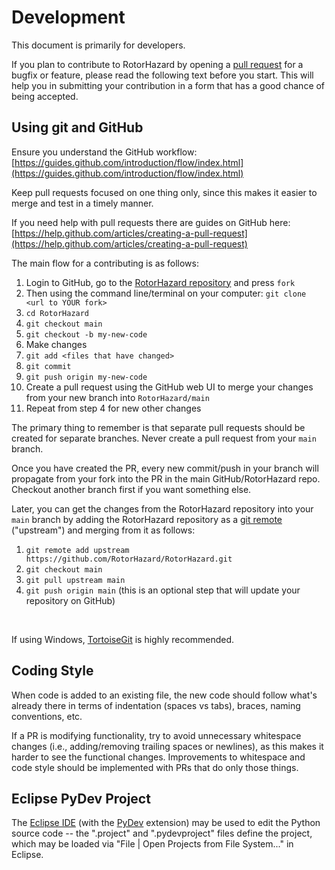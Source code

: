 # Development

This document is primarily for developers.

If you plan to contribute to RotorHazard by opening a [pull request](https://help.github.com/en/github/collaborating-with-issues-and-pull-requests/about-pull-requests) for a bugfix or feature, please read the following text before you start. This will help you in submitting your contribution in a form that has a good chance of being accepted.

## Using git and GitHub

Ensure you understand the GitHub workflow: [https://guides.github.com/introduction/flow/index.html](https://guides.github.com/introduction/flow/index.html)

Keep pull requests focused on one thing only, since this makes it easier to merge and test in a timely manner.

If you need help with pull requests there are guides on GitHub here: [https://help.github.com/articles/creating-a-pull-request](https://help.github.com/articles/creating-a-pull-request)

The main flow for a contributing is as follows:

1. Login to GitHub, go to the [RotorHazard repository](https://github.com/RotorHazard/RotorHazard) and press `fork`
2. Then using the command line/terminal on your computer: `git clone <url to YOUR fork>`
3. `cd RotorHazard`
4. `git checkout main`
5. `git checkout -b my-new-code`
6. Make changes
7. `git add <files that have changed>`
8. `git commit`
9. `git push origin my-new-code`
10. Create a pull request using the GitHub web UI to merge your changes from your new branch into `RotorHazard/main`
11. Repeat from step 4 for new other changes

The primary thing to remember is that separate pull requests should be created for separate branches.  Never create a pull request from your `main` branch.

Once you have created the PR, every new commit/push in your branch will propagate from your fork into the PR in the main GitHub/RotorHazard repo. Checkout another branch first if you want something else.

Later, you can get the changes from the RotorHazard repository into your `main` branch by adding the RotorHazard repository as a [git remote](https://help.github.com/en/github/collaborating-with-issues-and-pull-requests/configuring-a-remote-for-a-fork) ("upstream") and merging from it as follows:

1. `git remote add upstream https://github.com/RotorHazard/RotorHazard.git`
2. `git checkout main`
3. `git pull upstream main`
4. `git push origin main` (this is an optional step that will update your repository on GitHub)

<br>

If using Windows, [TortoiseGit](https://tortoisegit.org) is highly recommended.

## Coding Style

When code is added to an existing file, the new code should follow what's already there in terms of indentation (spaces vs tabs), braces, naming conventions, etc.

If a PR is modifying functionality, try to avoid unnecessary whitespace changes (i.e., adding/removing trailing spaces or newlines), as this makes it harder to see the functional changes. Improvements to whitespace and code style should be implemented with PRs that do only those things.

## Eclipse PyDev Project

The [Eclipse IDE](https://www.eclipse.org/eclipseide/) (with the [PyDev](https://www.pydev.org) extension) may be used to edit the Python source code -- the ".project" and ".pydevproject" files define the project, which may be loaded via "File | Open Projects from File System..." in Eclipse.
